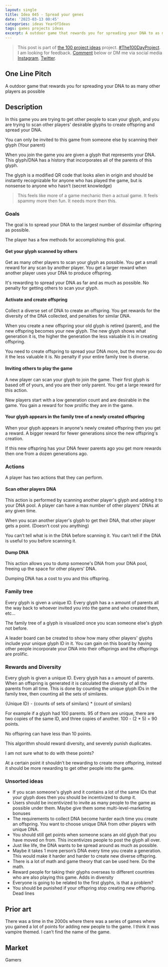 ```yaml
---
layout: single
title: Idea 045 - Spread your genes
date: '2023-03-13 00:45'
categories: ideas YearOfIdeas
tags: games projects ideas
excerpt: A outdoor game that rewards you for spreading your DNA to as many other players as possible
---
```


> This post is part of [the 100 project ideas](/projects/2023-100-ideas/) project. [#The100DayProject](https://www.the100dayproject.org/). I am looking for feedback. <a href='#utterances-comments'>Comment</a> below or DM me via social media <a href="https://instagram.com/funvill" rel="nofollow noopener noreferrer"><i class="fab fa-fw fa-instagram" aria-hidden="true"></i><span class="label">Instagram</span></a>, <a href="https://twitter.com/funvill" rel="nofollow noopener noreferrer"><i class="fab fa-fw fa-twitter" aria-hidden="true"></i><span class="label">Twitter</span></a>.

## One Line Pitch

A outdoor game that rewards you for spreading your DNA to as many other players as possible

## Description

In this game you are trying to get other people to scan your glyph, and you are trying to scan other players' desirable glyphs to create offspring and spread your DNA.

You can only be invited to this game from someone else by scanning their glyph (Your parent)

When you join the game you are given a glyph that represents your DNA. This glyph/DNA has a history that incorporates all of the parents of this glyph.

The glyph is a modified QR code that looks alien in origin and should be instantly recognizable for anyone who has played the game, but is nonsense to anyone who hasn’t (secret knowledge)

> This feels like more of a game mechanic then a actual game. It feels spammy more then fun. It needs more then this.

### Goals

The goal is to spread your DNA to the largest number of dissimilar offspring as possible.

The player has a few methods for accomplishing this goal.

#### Get your glyph scanned by others

Get as many other players to scan your glyph as possible. You get a small reward for any scan by another player. You get a larger reward when another player uses your DNA to produce offspring.

It's rewarding to spread your DNA as far and as much as possible. No penalty for getting others to scan your glyph.

#### Activate and create offspring

Collect a diverse set of DNA to create an offspring. You get rewards for the diversity of the DNA collected, and penalties for similar DNA.

When you create a new offspring your old glyph is retired (parent), and the new offspring becomes your new glyph. The new glyph shows what generation it is, the higher the generation the less valuable it is in creating offspring.

You need to create offspring to spread your DNA more, but the more you do it the less valuable it is. No penalty if your entire family tree is diverse.

#### Inviting others to play the game

A new player can scan your glyph to join the game. Their first glyph is based off of yours, and you are their only parent. You get a large reward for this action.

New players start with a low generation count and are desirable in the game. You gain a reward for how prolific they are in the game.

#### Your glyph appears in the family tree of a newly created offspring

When your glyph appears in anyone's newly created offspring then you get a reward. A bigger reward for fewer generations since the new offspring's creation.

If this new offspring has your DNA fewer parents ago you get more rewards then one from a dozen generations ago.

### Actions

A player has two actions that they can perform.

#### Scan other players DNA

This action is performed by scanning another player's glyph and adding it to your DNA pool. A player can have a max number of other players' DNAs at any given time.

When you scan another player's glyph to get their DNA, that other player gets a point. (Doesn’t cost you anything)

You can’t tell what is in the DNA before scanning it. You can’t tell if the DNA is useful to you before scanning it.

#### Dump DNA

This action allows you to dump someone's DNA from your DNA pool, freeing up the space for other players' DNA.

Dumping DNA has a cost to you and this offspring.

### Family tree

Every glyph is given a unique ID. Every glyph has a `n` amount of parents all the way back to whoever invited you into the game and who created them, etc…

The family tree of a glyph is visualized once you scan someone else's glyph not before.

A leader board can be created to show how many other players' glyphs include your unique glyph ID in it. You can gain on this board by having other people incorporate your DNA into their offsprings and the offsprings are prolific.

### Rewards and Diversity

Every glyph is given a unique ID. Every glyph has a `n` amount of parents. When an offspring is generated it is calculated the diversity of all the parents from all time. This is done by counting the unique glyph IDs in the family tree, then counting all the sets of similares.

{Unique ID} - {counts of sets of similars} * {count of similars}

For example if a glyph had 100 parents. 95 of them are unique, there are two copies of the same ID, and three copies of another. 100 - (2 * 5) = 90 points.

No offspring can have less than 10 points.

This algorithm should reward diversity, and severely punish duplicates.

I am not sure what to do with these points?

At a certain point it shouldn’t be rewarding to create more offspring, instead it should be more rewarding to get other people into the game.

### Unsorted ideas

- If you scan someone's glyph and it contains a lot of the same IDs that your glyph does then you should be incentivized to dump it.
- Users should be incentivized to invite as many people to the game as possible under them. Maybe give them some multi-level-marketing bonuses
- The requirements to collect DNA become harder each time you create an offspring. You want to choose unique DNA from other players with unique DNA.
- You should still get points when someone scans an old glyph that you have moved on from. This incentivizes people to post the glyph all over.
- Just like life, the DNA wants to be spread around as much as possible.
- Maybe it takes 1 more person’s DNA every time you create a generation. This would make it harder and harder to create new diverse offspring.
- There is a lot of math and game theory that can be used here. Do the math.
- Reward people for taking their glyphs overseas to different countries who are also playing this game. Adds in diversity
- Everyone is going to be related to the first glyphs, is that a problem?
- You should be punished if your offspring stop creating new offspring. Dead lines

## Prior art

There was a time in the 2000s where there was a series of games where you gained a lot of points for adding new people to the game. I think it was vampire themed. I can’t find the name of the game.

## Market

Gamers
